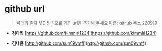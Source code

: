 # github url
> 아래와 같이 MD 방식으로 개인 url을 추가해 주세요
> 이름: github 주소
_220919_

* **김미리** [https://github.com/kimmiri1234](https://github.com/kimmiri1234)

* **김나윤** [http://github.com/sun09vmfl](http://github.com/sun09vmfl)
